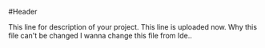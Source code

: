 #Header

This line for description of your project.
This line is uploaded now.
Why this file can't be changed
I wanna change this file from Ide..

